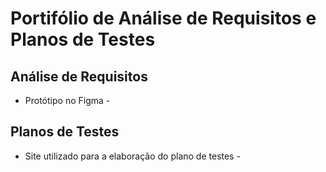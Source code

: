 # Portifólio de Análise de Requisitos e Planos de Testes

## Análise de Requisitos 
 - Protótipo no Figma - <!-- [PodcatApp](https://www.figma.com/design/ECIzSfAWHcPJSi3HxkKdUr/PodcastAppChallenge?m=auto&t=WBSxPDFw8EJ0oCFy-1) -->

## Planos de Testes
 - Site utilizado para a elaboração do plano de testes - <!-- []() -->

